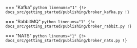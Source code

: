 === "Kafka"
    ```python linenums="1"
    {!> docs_src/getting_started/publishing/broker_kafka.py !}
    ```

=== "RabbitMQ"
    ```python linenums="1"
    {!> docs_src/getting_started/publishing/broker_rabbit.py !}
    ```

=== "NATS"
    ```python linenums="1"
    {!> docs_src/getting_started/publishing/broker_nats.py !}
    ```

